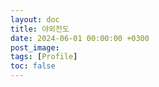 ```yaml
---
layout: doc
title: 야외전도
date: 2024-06-01 00:00:00 +0300
post_image: 
tags: [Profile]
toc: false
---
```

